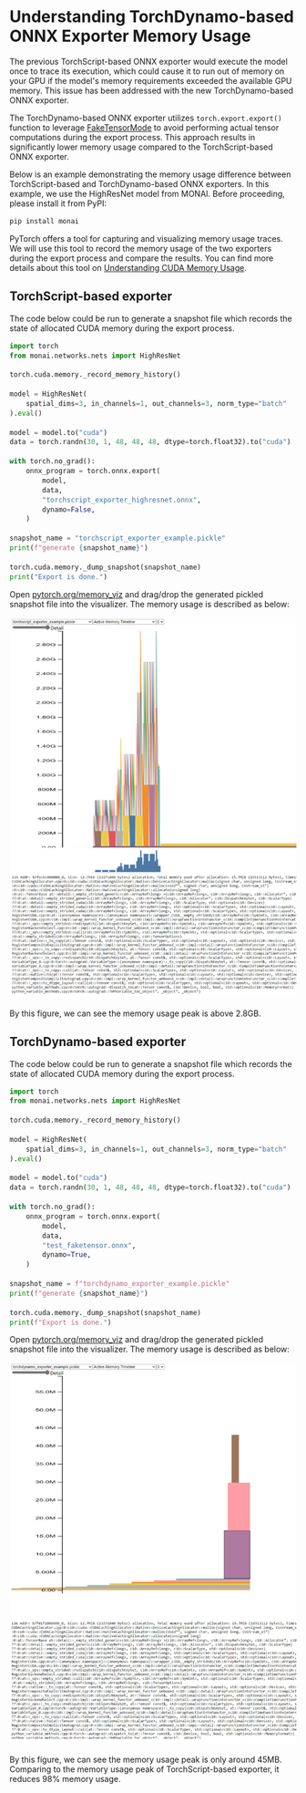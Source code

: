 # Understanding TorchDynamo-based ONNX Exporter Memory Usage

The previous TorchScript-based ONNX exporter would execute the model once to trace its execution, which could cause it to run out of memory on your GPU if the model's memory requirements exceeded the available GPU memory. This issue has been addressed with the new TorchDynamo-based ONNX exporter.

The TorchDynamo-based ONNX exporter utilizes `torch.export.export()` function to leverage [FakeTensorMode](https://pytorch.org/docs/stable/torch.compiler_fake_tensor.html) to avoid performing actual tensor computations during the export process. This approach results in significantly lower memory usage compared to the TorchScript-based ONNX exporter.

Below is an example demonstrating the memory usage difference between TorchScript-based and TorchDynamo-based ONNX exporters. In this example, we use the HighResNet model from MONAI. Before proceeding, please install it from PyPI:

```bash
pip install monai
```

PyTorch offers a tool for capturing and visualizing memory usage traces. We will use this tool to record the memory usage of the two exporters during the export process and compare the results. You can find more details about this tool on [Understanding CUDA Memory Usage](https://pytorch.org/docs/stable/torch_cuda_memory.html).

## TorchScript-based exporter

The code below could be run to generate a snapshot file which records the state of allocated CUDA memory during the export process.

```python
import torch
from monai.networks.nets import HighResNet

torch.cuda.memory._record_memory_history()

model = HighResNet(
    spatial_dims=3, in_channels=1, out_channels=3, norm_type="batch"
).eval()

model = model.to("cuda")
data = torch.randn(30, 1, 48, 48, 48, dtype=torch.float32).to("cuda")

with torch.no_grad():
    onnx_program = torch.onnx.export(
        model,
        data,
        "torchscript_exporter_highresnet.onnx",
        dynamo=False,
    )

snapshot_name = "torchscript_exporter_example.pickle"
print(f"generate {snapshot_name}")

torch.cuda.memory._dump_snapshot(snapshot_name)
print("Export is done.")
```

Open [pytorch.org/memory_viz](https://pytorch.org/memory_viz) and drag/drop the generated pickled snapshot file into the visualizer. The memory usage is described as below:

![TorchScript Exporter Memory Usage](_static/img/onnx/torch_script_exporter_memory_usage.png)

By this figure, we can see the memory usage peak is above 2.8GB.

## TorchDynamo-based exporter

The code below could be run to generate a snapshot file which records the state of allocated CUDA memory during the export process.

```python
import torch
from monai.networks.nets import HighResNet

torch.cuda.memory._record_memory_history()

model = HighResNet(
    spatial_dims=3, in_channels=1, out_channels=3, norm_type="batch"
).eval()

model = model.to("cuda")
data = torch.randn(30, 1, 48, 48, 48, dtype=torch.float32).to("cuda")

with torch.no_grad():
    onnx_program = torch.onnx.export(
        model,
        data,
        "test_faketensor.onnx",
        dynamo=True,
    )

snapshot_name = f"torchdynamo_exporter_example.pickle"
print(f"generate {snapshot_name}")

torch.cuda.memory._dump_snapshot(snapshot_name)
print(f"Export is done.")
```

Open [pytorch.org/memory_viz](https://pytorch.org/memory_viz) and drag/drop the generated pickled snapshot file into the visualizer. The memory usage is described as below:

![TorchDynamo Exporter Memory Usage](_static/img/onnx/torch_dynamo_exporter_memory_usage.png)

By this figure, we can see the memory usage peak is only around 45MB. Comparing to the memory usage peak of TorchScript-based exporter, it reduces 98% memory usage.

